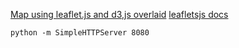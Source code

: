 [Map using leaflet.js and d3,js overlaid](http://bl.ocks.org/d3noob/9267535)
[leafletsjs docs](http://leafletjs.com/reference-1.1.0.html)


```
python -m SimpleHTTPServer 8080
```